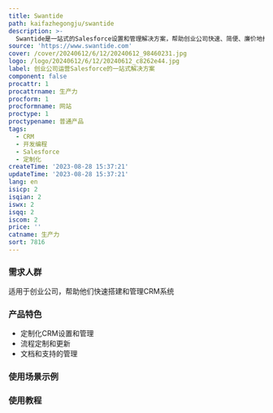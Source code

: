 ```yaml
---
title: Swantide
path: kaifazhegongju/swantide
description: >-
  Swantide是一站式的Salesforce设置和管理解决方案，帮助创业公司快速、简便、廉价地搭建和管理他们的CRM系统。它提供了定制化的CRM设置和管理工具，以及基于人工智能的推荐和支持，节省了大量的开发时间和成本。Swantide的功能包括CRM系统的设置和维护，流程的定制和更新，以及文档和支持的管理。
source: 'https://www.swantide.com'
cover: /cover/20240612/6/12/20240612_98460231.jpg
logo: /logo/20240612/6/12/20240612_c8262e44.jpg
label: 创业公司运营Salesforce的一站式解决方案
component: false
procattr: 1
procattrname: 生产力
procform: 1
procformname: 网站
proctype: 1
proctypename: 普通产品
tags:
  - CRM
  - 开发编程
  - Salesforce
  - 定制化
createTime: '2023-08-28 15:37:21'
updateTime: '2023-08-28 15:37:21'
lang: en
isicp: 2
isqian: 2
iswx: 2
isqq: 2
iscom: 2
price: ''
catname: 生产力
sort: 7816
---
```




### 需求人群
适用于创业公司，帮助他们快速搭建和管理CRM系统

### 产品特色
- 定制化CRM设置和管理
- 流程定制和更新
- 文档和支持的管理

### 使用场景示例


### 使用教程


  
